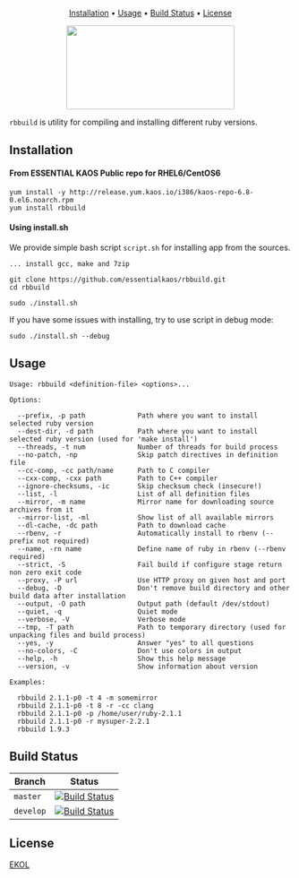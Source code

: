 <p align="center"><a href="#installation">Installation</a> • <a href="#usage">Usage</a> • <a href="#build-status">Build Status</a> • <a href="#license">License</a></p>

<p align="center">
<img width="300" height="150" src="https://essentialkaos.com/github/rbbuild-v2.png"/>
</p>

`rbbuild` is utility for compiling and installing different ruby versions.

## Installation

#### From ESSENTIAL KAOS Public repo for RHEL6/CentOS6

```
yum install -y http://release.yum.kaos.io/i386/kaos-repo-6.8-0.el6.noarch.rpm
yum install rbbuild
```

#### Using install.sh

We provide simple bash script `script.sh` for installing app from the sources.

```
... install gcc, make and 7zip

git clone https://github.com/essentialkaos/rbbuild.git
cd rbbuild

sudo ./install.sh
```

If you have some issues with installing, try to use script in debug mode:

```
sudo ./install.sh --debug
```

## Usage

```
Usage: rbbuild <definition-file> <options>...

Options:

  --prefix, -p path             Path where you want to install selected ruby version
  --dest-dir, -d path           Path where you want to install selected ruby version (used for 'make install')
  --threads, -t num             Number of threads for build process
  --no-patch, -np               Skip patch directives in definition file
  --cc-comp, -cc path/name      Path to C compiler
  --cxx-comp, -cxx path         Path to C++ compiler
  --ignore-checksums, -ic       Skip checksum check (insecure!)
  --list, -l                    List of all definition files
  --mirror, -m name             Mirror name for downloading source archives from it
  --mirror-list, -ml            Show list of all available mirrors
  --dl-cache, -dc path          Path to download cache
  --rbenv, -r                   Automatically install to rbenv (--prefix not required)
  --name, -rn name              Define name of ruby in rbenv (--rbenv required)
  --strict, -S                  Fail build if configure stage return non zero exit code
  --proxy, -P url               Use HTTP proxy on given host and port
  --debug, -D                   Don't remove build directory and other build data after installation
  --output, -O path             Output path (default /dev/stdout)
  --quiet, -q                   Quiet mode
  --verbose, -V                 Verbose mode
  --tmp, -T path                Path to temporary directory (used for unpacking files and build process)
  --yes, -y                     Answer "yes" to all questions
  --no-colors, -C               Don't use colors in output
  --help, -h                    Show this help message
  --version, -v                 Show information about version

Examples:

  rbbuild 2.1.1-p0 -t 4 -m somemirror
  rbbuild 2.1.1-p0 -t 8 -r -cc clang
  rbbuild 2.1.1-p0 -p /home/user/ruby-2.1.1
  rbbuild 2.1.1-p0 -r mysuper-2.2.1
  rbbuild 1.9.3
```

## Build Status

| Branch | Status |
|------------|--------|
| `master` | [![Build Status](https://travis-ci.org/essentialkaos/rbbuild.svg?branch=master)](https://travis-ci.org/essentialkaos/rbbuild) |
| `develop` | [![Build Status](https://travis-ci.org/essentialkaos/rbbuild.svg?branch=develop)](https://travis-ci.org/essentialkaos/rbbuild) |

## License

[EKOL](https://essentialkaos.com/ekol)
